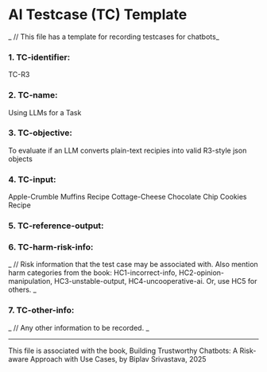 # AI Testcase (TC) Template
_ // This file has a template for recording testcases for chatbots_

### 1. TC-identifier: 
TC-R3

### 2. TC-name: 
Using LLMs for a Task

### 3. TC-objective: 
To evaluate if an LLM converts plain-text recipies into valid R3-style json objects

### 4. TC-input: 
Apple-Crumble Muffins Recipe
Cottage-Cheese Chocolate Chip Cookies Recipe

### 5. TC-reference-output: 


### 6. TC-harm-risk-info: 
_ // Risk information that the test case may be associated with. Also mention harm categories from the book: HC1-incorrect-info, HC2-opinion-manipulation, HC3-unstable-output, HC4-uncooperative-ai. Or, use HC5 for others. _

### 7. TC-other-info: 
_ // Any other information to be recorded. _


----

This file is associated with the book, Building Trustworthy Chatbots: A Risk-aware Approach with Use Cases, by Biplav Srivastava, 2025
